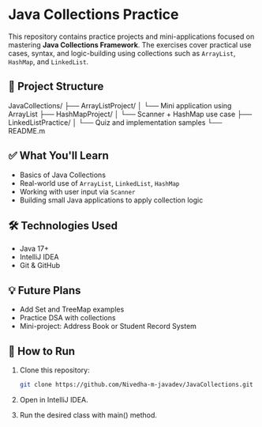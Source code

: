 # Java Collections Practice

This repository contains practice projects and mini-applications focused on mastering **Java Collections Framework**. The exercises cover practical use cases, syntax, and logic-building using collections such as `ArrayList`, `HashMap`, and `LinkedList`.

## 📁 Project Structure

JavaCollections/
├── ArrayListProject/
│ └── Mini application using ArrayList
├── HashMapProject/
│ └── Scanner + HashMap use case
├── LinkedListPractice/
│ └── Quiz and implementation samples
└── README.m


## ✅ What You'll Learn

- Basics of Java Collections
- Real-world use of `ArrayList`, `LinkedList`, `HashMap`
- Working with user input via `Scanner`
- Building small Java applications to apply collection logic

## 🛠 Technologies Used

- Java 17+
- IntelliJ IDEA
- Git & GitHub

## 💡 Future Plans

- Add Set and TreeMap examples
- Practice DSA with collections
- Mini-project: Address Book or Student Record System

## 🚀 How to Run

1. Clone this repository:
   ```bash
   git clone https://github.com/Nivedha-m-javadev/JavaCollections.git
2. Open in IntelliJ IDEA.

3. Run the desired class with main() method.


